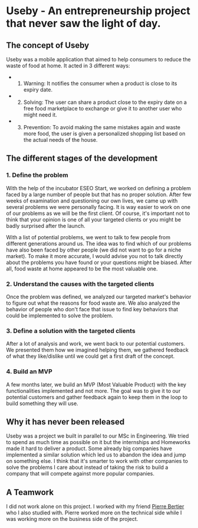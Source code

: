 # Useby - An entrepreneurship project that never saw the light of day.

## The concept of Useby

Useby was a mobile application that aimed to help consumers to reduce the waste of food at home. It acted in 3 different ways:
  - 1. Warning: It notifies the consumer when a product is close to its expiry date.
  - 2. Solving: The user can share a product close to the expiry date on a free food marketplace to exchange or give it to another user who might need it.
  - 3. Prevention: To avoid making the same mistakes again and waste more food, the user is given a personalized shopping list based on the actual needs of the house.
  
## The different stages of the development

### 1. Define the problem

   With the help of the incubator ESEO Start, we worked on defining a problem faced by a large number of people but that has no proper solution. After few weeks of examination and questioning our own lives, we came up with several problems we were personally facing. It is way easier to work on one of our problems as we will be the first client. Of course, it's important not to think that your opinion is one of all your targeted clients or you might be badly surprised after the launch.

   With a list of potential problems, we went to talk to few people from different generations around us. The idea was to find which of our problems have also been faced by other people (we did not want to go for a niche market). To make it more accurate, I would advise you not to talk directly about the problems you have found or your questions might be biased. After all, food waste at home appeared to be the most valuable one.
  
### 2. Understand the causes with the targeted clients

   Once the problem was defined, we analyzed our targeted market's behavior to figure out what the reasons for food waste are. We also analyzed the behavior of people who don't face that issue to find key behaviors that could be implemented to solve the problem.

### 3. Define a solution with the targeted clients

   After a lot of analysis and work, we went back to our potential customers. We presented them how we imagined helping them, we gathered feedback of what they like/dislike until we could get a first draft of the concept.

### 4. Build an MVP

   A few months later, we build an MVP (Most Valuable Product) with the key functionalities implemented and not more. The goal was to give it to our potential customers and gather feedback again to keep them in the loop to build something they will use.

## Why it has never been released

Useby was a project we built in parallel to our MSc in Engineering. We tried to spend as much time as possible on it but the internships and Homeworks made it hard to deliver a product. Some already big companies have implemented a similar solution which led us to abandon the idea and jump on something else. I think that it's smarter to work with other companies to solve the problems I care about instead of taking the risk to build a company that will compete against more popular companies.

## A Teamwork

I did not work alone on this project. I worked with my friend [Pierre Bertier](https://www.linkedin.com/in/pierre-bertier/) who I also studied with. Pierre worked more on the technical side while I was working more on the business side of the project.
